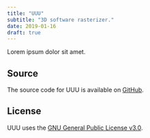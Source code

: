 ```yaml
---
title: "UUU"
subtitle: "3D software rasterizer."
date: 2019-01-16
draft: true
---
```


Lorem ipsum dolor sit amet.

## Source

The source code for UUU is available on [GitHub](https://github.com/kkestell/uuu).

## License

UUU uses the [GNU General Public License v3.0](https://www.gnu.org/licenses/gpl-3.0.en.html).